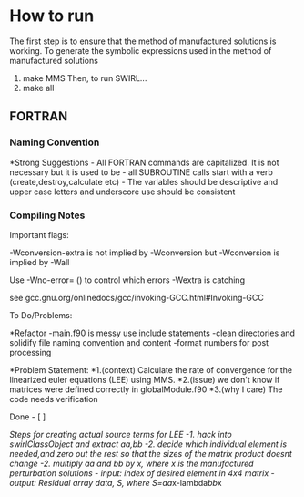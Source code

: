 # How to run

The first step is to ensure that the method of manufactured solutions is working.
To generate the symbolic expressions used in the method of manufactured solutions

1. make MMS
Then, to run SWIRL...
2. make all 




## FORTRAN
### Naming Convention

*Strong Suggestions
    - All FORTRAN commands are capitalized. It is not necessary but it is used to be 
    - all SUBROUTINE calls start with a verb (create,destroy,calculate etc) 
    - The variables should be descriptive and upper case letters and underscore use should be consistent

### Compiling Notes 

Important flags:

-Wconversion-extra is not implied by -Wconversion but -Wconversion is implied by
-Wall

Use -Wno-error= () to control which errors -Wextra is catching

see gcc.gnu.org/onlinedocs/gcc/invoking-GCC.html#Invoking-GCC


To Do/Problems:

*Refactor 
    -main.f90 is messy use include statements
    -clean directories and solidify file naming convention and content
    -format numbers for post processing

*Problem Statement:
*1.(context) Calculate the rate of convergence for the linearized euler 
equations (LEE) using MMS.
*2.(issue) we don't know if matrices were defined correctly in globalModule.f90
*3.(why I care) The code needs verification


Done 
    - [ ]   

*Steps for creating actual source terms for LEE
    -1. hack into swirlClassObject and extract aa,bb
    -2. decide which individual element is needed,and zero out the rest so that 
    the sizes of the matrix product doesnt change 
    -2. multiply aa and bb by x, where x is the manufactured perturbation solutions
      - input: index of desired element in 4x4 matrix
      - output: Residual array data, S, where S=aa*x-lambda*bb*x  

